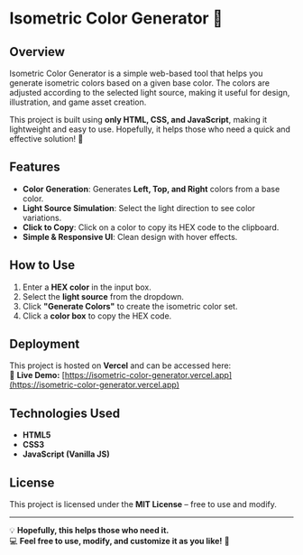 # Isometric Color Generator 🎨

## Overview  
Isometric Color Generator is a simple web-based tool that helps you generate isometric colors based on a given base color. The colors are adjusted according to the selected light source, making it useful for design, illustration, and game asset creation.  

This project is built using **only HTML, CSS, and JavaScript**, making it lightweight and easy to use. Hopefully, it helps those who need a quick and effective solution! 🚀  

## Features  
- **Color Generation**: Generates **Left, Top, and Right** colors from a base color.  
- **Light Source Simulation**: Select the light direction to see color variations.  
- **Click to Copy**: Click on a color to copy its HEX code to the clipboard.  
- **Simple & Responsive UI**: Clean design with hover effects.  

## How to Use  
1. Enter a **HEX color** in the input box.  
2. Select the **light source** from the dropdown.  
3. Click **"Generate Colors"** to create the isometric color set.  
4. Click a **color box** to copy the HEX code.  

## Deployment  
This project is hosted on **Vercel** and can be accessed here:  
🔗 **Live Demo:** [https://isometric-color-generator.vercel.app](https://isometric-color-generator.vercel.app)  

## Technologies Used  
- **HTML5**  
- **CSS3**  
- **JavaScript (Vanilla JS)**  

## License  
This project is licensed under the **MIT License** – free to use and modify.  

---

💡 **Hopefully, this helps those who need it.**  
💻 **Feel free to use, modify, and customize it as you like!** 🚀  